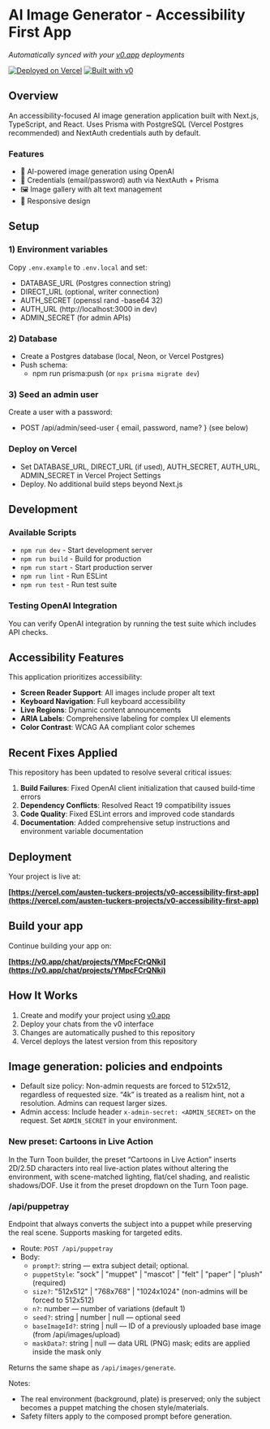 # AI Image Generator - Accessibility First App

*Automatically synced with your [v0.app](https://v0.app) deployments*

[![Deployed on Vercel](https://img.shields.io/badge/Deployed%20on-Vercel-black?style=for-the-badge&logo=vercel)](https://vercel.com/austen-tuckers-projects/v0-accessibility-first-app)
[![Built with v0](https://img.shields.io/badge/Built%20with-v0.app-black?style=for-the-badge)](https://v0.app/chat/projects/YMpcFCrQNki)

## Overview

An accessibility-focused AI image generation application built with Next.js, TypeScript, and React. Uses Prisma with PostgreSQL (Vercel Postgres recommended) and NextAuth credentials auth by default.

### Features

- 🎨 AI-powered image generation using OpenAI
- 🔐 Credentials (email/password) auth via NextAuth + Prisma
- 🖼️ Image gallery with alt text management
- 📱 Responsive design

## Setup

### 1) Environment variables

Copy `.env.example` to `.env.local` and set:

- DATABASE_URL (Postgres connection string)
- DIRECT_URL (optional, writer connection)
- AUTH_SECRET (openssl rand -base64 32)
- AUTH_URL (http://localhost:3000 in dev)
- ADMIN_SECRET (for admin APIs)

### 2) Database

- Create a Postgres database (local, Neon, or Vercel Postgres)
- Push schema:
  - npm run prisma:push (or `npx prisma migrate dev`)

### 3) Seed an admin user

Create a user with a password:

- POST /api/admin/seed-user { email, password, name? } (see below)

### Deploy on Vercel

- Set DATABASE_URL, DIRECT_URL (if used), AUTH_SECRET, AUTH_URL, ADMIN_SECRET in Vercel Project Settings
- Deploy. No additional build steps beyond Next.js

## Development

### Available Scripts

- `npm run dev` - Start development server
- `npm run build` - Build for production
- `npm run start` - Start production server
- `npm run lint` - Run ESLint
- `npm run test` - Run test suite

### Testing OpenAI Integration

You can verify OpenAI integration by running the test suite which includes API checks.

## Accessibility Features

This application prioritizes accessibility:

- **Screen Reader Support**: All images include proper alt text
- **Keyboard Navigation**: Full keyboard accessibility
- **Live Regions**: Dynamic content announcements
- **ARIA Labels**: Comprehensive labeling for complex UI elements
- **Color Contrast**: WCAG AA compliant color schemes

## Recent Fixes Applied

This repository has been updated to resolve several critical issues:

1. **Build Failures**: Fixed OpenAI client initialization that caused build-time errors
2. **Dependency Conflicts**: Resolved React 19 compatibility issues
3. **Code Quality**: Fixed ESLint errors and improved code standards
4. **Documentation**: Added comprehensive setup instructions and environment variable documentation

## Deployment

Your project is live at:

**[https://vercel.com/austen-tuckers-projects/v0-accessibility-first-app](https://vercel.com/austen-tuckers-projects/v0-accessibility-first-app)**

## Build your app

Continue building your app on:

**[https://v0.app/chat/projects/YMpcFCrQNki](https://v0.app/chat/projects/YMpcFCrQNki)**

## How It Works

1. Create and modify your project using [v0.app](https://v0.app)
2. Deploy your chats from the v0 interface
3. Changes are automatically pushed to this repository
4. Vercel deploys the latest version from this repository

## Image generation: policies and endpoints

- Default size policy: Non-admin requests are forced to 512x512, regardless of requested size. “4k” is treated as a realism hint, not a resolution. Admins can request larger sizes.
- Admin access: Include header `x-admin-secret: <ADMIN_SECRET>` on the request. Set `ADMIN_SECRET` in your environment.

### New preset: Cartoons in Live Action

In the Turn Toon builder, the preset “Cartoons in Live Action” inserts 2D/2.5D characters into real live-action plates without altering the environment, with scene-matched lighting, flat/cel shading, and realistic shadows/DOF. Use it from the preset dropdown on the Turn Toon page.

### /api/puppetray

Endpoint that always converts the subject into a puppet while preserving the real scene. Supports masking for targeted edits.

- Route: `POST /api/puppetray`
- Body:
  - `prompt?`: string — extra subject detail; optional.
  - `puppetStyle`: "sock" | "muppet" | "mascot" | "felt" | "paper" | "plush" (required)
  - `size?`: "512x512" | "768x768" | "1024x1024" (non-admins will be forced to 512x512)
  - `n?`: number — number of variations (default 1)
  - `seed?`: string | number | null — optional seed
  - `baseImageId?`: string | null — ID of a previously uploaded base image (from /api/images/upload)
  - `maskData?`: string | null — data URL (PNG) mask; edits are applied inside the mask only

Returns the same shape as `/api/images/generate`.

Notes:

- The real environment (background, plate) is preserved; only the subject becomes a puppet matching the chosen style/materials.
- Safety filters apply to the composed prompt before generation.
